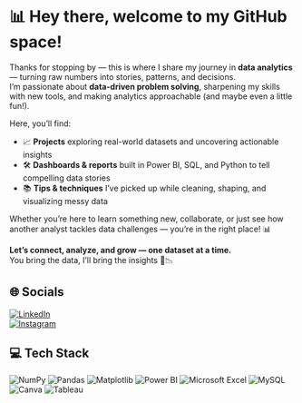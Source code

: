 # 📊 Hey there, welcome to my GitHub space! 

Thanks for stopping by —  this is where I share my journey in **data analytics** — turning raw numbers into stories, patterns, and decisions.  
I’m passionate about **data-driven problem solving**, sharpening my skills with new tools, and making analytics approachable (and maybe even a little fun!).  

Here, you’ll find:  

- 📈 **Projects** exploring real-world datasets and uncovering actionable insights  
- 🛠 **Dashboards & reports** built in Power BI, SQL, and Python to tell compelling data stories  
- 📚 **Tips & techniques** I’ve picked up while cleaning, shaping, and visualizing messy data  

Whether you’re here to learn something new, collaborate, or just see how another analyst tackles data challenges — you’re in the right place! 📊  

**Let’s connect, analyze, and grow — one dataset at a time.**  
You bring the data, I’ll bring the insights 📂📉  


## 🌐 Socials 
[![LinkedIn](https://img.shields.io/badge/LinkedIn-YourProfile-blue?style=for-the-badge&logo=linkedin&logoColor=white)](https://www.linkedin.com/in/abhijeet-humane-pb/)  
[![Instagram](https://img.shields.io/badge/Instagram-%23E4405F.svg?style=for-the-badge&logo=Instagram&logoColor=white)](https://instagram.com/YOUR_INSTAGRAM)

## 💻 Tech Stack

![NumPy](https://img.shields.io/badge/NumPy-%23013243.svg?style=for-the-badge&logo=numpy&logoColor=white)
![Pandas](https://img.shields.io/badge/Pandas-%23150458.svg?style=for-the-badge&logo=pandas&logoColor=white)
![Matplotlib](https://img.shields.io/badge/Matplotlib-%23ffffff.svg?style=for-the-badge&logo=Matplotlib&logoColor=black)
![Power BI](https://img.shields.io/badge/Power%20BI-F2C811?style=for-the-badge&logo=power-bi&logoColor=black)
![Microsoft Excel](https://img.shields.io/badge/Microsoft_Excel-217346?style=for-the-badge&logo=microsoft-excel&logoColor=white)
![MySQL](https://img.shields.io/badge/MySQL-4479A1?style=for-the-badge&logo=mysql&logoColor=white)
![Canva](https://img.shields.io/badge/Canva-%2300C4CC.svg?style=for-the-badge&logo=Canva&logoColor=white)
![Tableau](https://img.shields.io/badge/Tableau-E97627?style=for-the-badge&logo=Tableau&logoColor=white)
